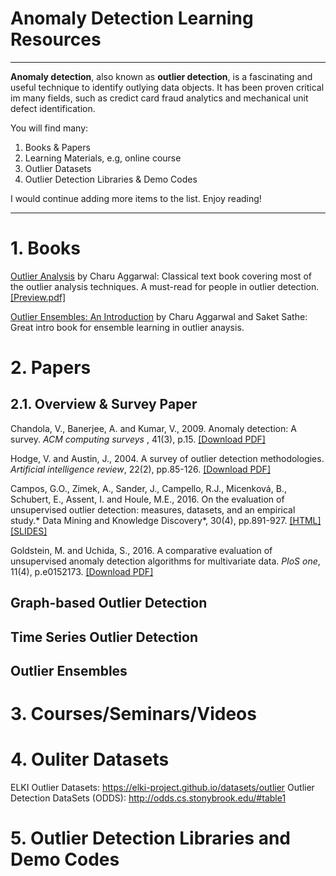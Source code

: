 # Anomaly Detection Learning Resources

------------

**Anomaly detection**, also known as **outlier detection**, is a fascinating and useful technique to identify outlying data objects. It has been proven critical im many fields, such as credict card fraud analytics and mechanical unit defect identification. 

You will find many:
1. Books & Papers 
2. Learning Materials, e.g, online course 
3. Outlier Datasets
4. Outlier Detection Libraries & Demo Codes

I would continue adding more items to the list. Enjoy reading!



------------

# 1. Books
[Outlier Analysis](https://www.springer.com/gp/book/9781461463955 "Outlier Analysis") by Charu Aggarwal: Classical text book covering most of the outlier analysis techniques. A must-read for people in outlier detection. [[Preview.pdf]](http://charuaggarwal.net/outlierbook.pdf "Preview.pdf")

[Outlier Ensembles: An Introduction](https://www.springer.com/gp/book/9783319547640 "Outlier Ensembles: An Introduction") by Charu Aggarwal and Saket Sathe: Great intro book for ensemble learning in outlier anaysis.

# 2. Papers
## 2.1. Overview & Survey Paper
Chandola, V., Banerjee, A. and Kumar, V., 2009. Anomaly detection: A survey. *ACM computing surveys* , 41(3), p.15. [[Download PDF]](https://www.vs.inf.ethz.ch/edu/HS2011/CPS/papers/chandola09_anomaly-detection-survey.pdf "[Download PDF]")

Hodge, V. and Austin, J., 2004. A survey of outlier detection methodologies. *Artificial intelligence review*, 22(2), pp.85-126. [[Download PDF]](https://www-users.cs.york.ac.uk/vicky/myPapers/Hodge+Austin_OutlierDetection_AIRE381.pdf "[Download PDF]")

Campos, G.O., Zimek, A., Sander, J., Campello, R.J., Micenková, B., Schubert, E., Assent, I. and Houle, M.E., 2016. On the evaluation of unsupervised outlier detection: measures, datasets, and an empirical study.* Data Mining and Knowledge Discovery*, 30(4), pp.891-927. [[HTML]](https://link.springer.com/article/10.1007/s10618-015-0444-8"[HTML]") [[SLIDES]](https://imada.sdu.dk/~zimek/InvitedTalks/TUVienna-2016-05-18-outlier-evaluation.pdf"[SLIDES]")

Goldstein, M. and Uchida, S., 2016. A comparative evaluation of unsupervised anomaly detection algorithms for multivariate data. *PloS one*, 11(4), p.e0152173.  [[Download PDF]](http://journals.plos.org/plosone/article/file?id=10.1371/journal.pone.0152173&type=printable "[Download PDF]")

## Graph-based Outlier Detection

## Time Series Outlier Detection

## 
## Outlier Ensembles

# 3. Courses/Seminars/Videos 

# 4. Ouliter Datasets

ELKI Outlier Datasets: https://elki-project.github.io/datasets/outlier
Outlier Detection DataSets (ODDS): http://odds.cs.stonybrook.edu/#table1

# 5. Outlier Detection Libraries and Demo Codes
